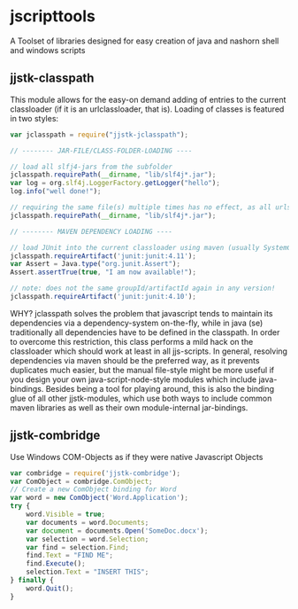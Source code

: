 # jscripttools
A Toolset of libraries designed for easy creation of java and nashorn shell and windows scripts


## jjstk-classpath
This module allows for the easy-on demand adding of entries to the current classloader (if it is an urlclassloader, that is).
Loading of classes is featured in two styles:

```javascript
var jclasspath = require("jjstk-jclasspath");

// -------- JAR-FILE/CLASS-FOLDER-LOADING ----

// load all slfj4-jars from the subfolder 
jclasspath.requirePath(__dirname, "lib/slf4j*.jar");
var log = org.slf4j.LoggerFactory.getLogger("hello");
log.info("well done!");

// requiring the same file(s) multiple times has no effect, as all urls are checked on the classloader before they are added
jclasspath.requirePath(__dirname, "lib/slf4j*.jar");

// -------- MAVEN DEPENDENCY LOADING ----

// load JUnit into the current classloader using maven (usually SystemClassLoader)
jclasspath.requireArtifact('junit:junit:4.11');
var Assert = Java.type("org.junit.Assert");
Assert.assertTrue(true, "I am now available!");

// note: does not the same groupId/artifactId again in any version!
jclasspath.requireArtifact('junit:junit:4.10');
```
WHY?
jclasspath solves the problem that javascript tends to maintain its dependencies via a dependency-system on-the-fly, while in java (se) traditionally all dependencies have to be defined in the classpath. In order to overcome this restriction, this class performs a mild hack on the classloader which should work at least in all jjs-scripts.
In general, resolving dependencies via maven should be the preferred way, as it prevents duplicates much easier, but the manual file-style might be more useful if you design your own java-script-node-style modules which include java-bindings.
Besides being a tool for playing around, this is also the binding glue of all other jjstk-modules, which use both ways to include common maven libraries as well as their own module-internal jar-bindings.

## jjstk-combridge
Use Windows COM-Objects as if they were native Javascript Objects

```javascript
var combridge = require('jjstk-combridge');
var ComObject = combridge.ComObject;
// Create a new ComObject binding for Word
var word = new ComObject('Word.Application');
try {
    word.Visible = true;
    var documents = word.Documents;
    var document = documents.Open('SomeDoc.docx');
    var selection = word.Selection;
    var find = selection.Find;
    find.Text = "FIND ME";
    find.Execute();
    selection.Text = "INSERT THIS";
} finally {
    word.Quit();
}
```
